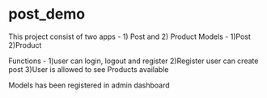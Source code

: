 
# post_demo
This project consist of two apps - 1) Post and  2) Product
Models - 1)Post 2)Product

Functions -
1)user can login, logout and register
2)Register user can create post
3)User is allowed to see Products available

Models has been registered in admin dashboard


